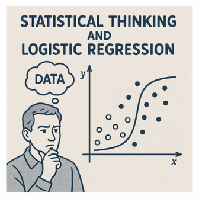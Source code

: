 ![image alt](https://github.com/Navdeep-7/StatistcalThinking_logisticRegression-MLproject/blob/067a94dbb73b991c5579dce3754c3fee8c1845d8/statistal%20thinking%20and%20logistic%20regression.png)
